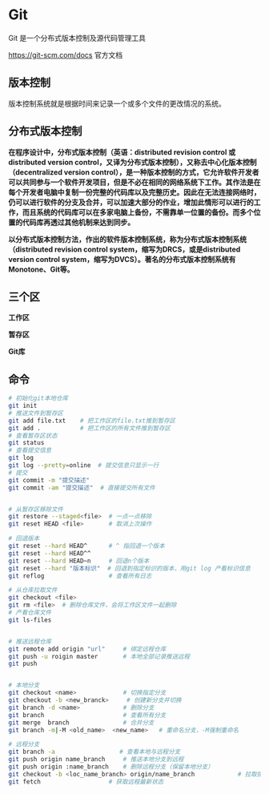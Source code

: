 # Git

Git 是一个分布式版本控制及源代码管理工具 

https://git-scm.com/docs 官方文档

## 版本控制

版本控制系统就是根据时间来记录一个或多个文件的更改情况的系统。

## 分布式版本控制

**在程序设计中，分布式版本控制（英语：distributed revision control 或 distributed version control，又译为分布式版本控制），又称去中心化版本控制（decentralized version control），是一种版本控制的方式，它允许软件开发者可以共同参与一个软件开发项目，但是不必在相同的网络系统下工作。其作法是在每个开发者电脑中复制一份完整的代码库以及完整历史。因此在无法连接网络时，仍可以进行软件的分支及合并，可以加速大部分的作业，增加此情形可以进行的工作，而且系统的代码库可以在多家电脑上备份，不需靠单一位置的备份。而多个位置的代码库再透过其他机制来达到同步。**

**以分布式版本控制方法，作出的软件版本控制系统，称为分布式版本控制系统（distributed revision control system，缩写为DRCS，或是distributed version control system，缩写为DVCS）。著名的分布式版本控制系统有Monotone、Git等。**

## 三个区

**工作区**

**暂存区**

**Git库**

## 命令

```bash
# 初始化git本地仓库
git init  	
# 推送文件到暂存区
git add file.txt  	# 把工作区的file.txt推到暂存区
git add .			# 把工作区的所有文件推到暂存区
# 查看暂存区状态
git status
# 查看提交信息
git log
git log --pretty=online  # 提交信息只显示一行
# 提交
git commit -m "提交描述"
git commit -am "提交描述"  # 直接提交所有文件


# 从暂存区移除文件
git restore --staged<file>  # 一点一点移除
git reset HEAD <file>  		# 取消上次操作

# 回退版本
git reset --hard HEAD^ 		# ^ 指回退一个版本
git reset --hard HEAD^^
git reset --hard HEAD~n		# 回退n个版本
git reset --hard "版本标识"  # 回退到指定标识的版本，用git log 产看标识信息
git reflog       			# 查看所有日志

# 从仓库拉取文件
git checkout <file>
git rm <file>  # 删除仓库文件，会将工作区文件一起删除
# 产看仓库文件
git ls-files


# 推送远程仓库
git remote add origin "url" 	# 绑定远程仓库
git push -u roigin master       # 本地全部记录推送远程
git push


# 本地分支
git checkout <name>    			# 切换指定分支
git checkout -b <new_branck>     # 创建新分支并切换
git branch -d <name>            # 删除分支
git branch 						# 查看所有分支
git merge  branch				# 合并分支
git branch -m|-M <old_name>  <new_name>   # 重命名分支，-M强制重命名

# 远程分支
git branch -a                  # 查看本地与远程分支
git push origin name_branch		# 推送本地分支到远程
git push origin :name_branch	# 删除远程分支（保留本地分支）
git checkout -b <loc_name_branch> origin/name_branch			# 拉取指定远程分支并在本地创建分支
git fetch    				# 获取远程最新状态
```


